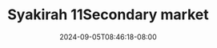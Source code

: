--- 
title: "Syakirah 11Secondary market"
description: "nonton bokep Syakirah 11Secondary market gratis full vidio  "
date: 2024-09-05T08:46:18-08:00
file_code: "aytisbon2sjc"
draft: false
cover: "geux2o11swus4oaq.jpg"
tags: ["Syakirah", "market", "bokep-indo", "bokep-viral", "bokep-ig"]
length: 8
fld_id: "1391200"
foldername: ".SYAKIRAHHIJABTIKTOK14Video"
categories: [".SYAKIRAHHIJABTIKTOK14Video"]
views: 153
---